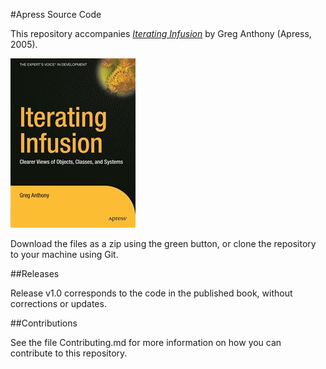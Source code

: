 #Apress Source Code

This repository accompanies [*Iterating Infusion*](http://www.apress.com/9781590595374) by Greg Anthony (Apress, 2005).

![Cover image](9781590595374.jpg)

Download the files as a zip using the green button, or clone the repository to your machine using Git.

##Releases

Release v1.0 corresponds to the code in the published book, without corrections or updates.

##Contributions

See the file Contributing.md for more information on how you can contribute to this repository.

